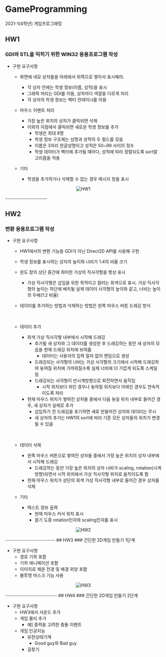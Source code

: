 # GameProgramming
2021-1(4학년) 게임프로그래밍

## HW1
### GDI와 STL을 익히기 위한 WIN32 응용프로그램 작성

- 구현 요구사항
  - 화면에 네모 상자들을 아래에서 위쪽으로 쌓아서 표시해라.
    - 각 상자 안에는 학생 정보(이름, 성적)을 표시
    - 그래픽 처리는 GDI를 이용, 상자마다 색깔을 다르게 처리
    - 각 상자의 학생 정보는 벡터 컨테이너를 이용


  - 마우스 이벤트 처리
    - 가장 높은 위치의 상자가 클릭되면 삭제
    - 이외의 지점에서 클릭되면 새로운 학생 정보를 추가
      - 학생은 최대 8명
      - 학생 정보 구조체는 성명과 성적의 두 필드를 갖음
      - 이름은 3자리 한글성명이고 성적은 50~99 사이의 정수
      - 학생 데이터가 벡터에 추가될 때마다, 성적에 따라 정렬되도록 sort알고리즘을 적용
    
   
   - 기타
     - 학생을 추가하거나 삭제할 수 없는 경우 메시지 창을 표시
     
     
<div align=center> 

  ![HW1](https://user-images.githubusercontent.com/71704350/145698019-f4fde86a-d5c4-44b9-b75f-57c784342f7f.PNG)

</div>
---------------------

## HW2
### 변환 응용프로그램 작성

- 구현 요구사항
  - HW1에서의 변환 기능을 GDI가 아닌 Direct2D API를 사용해 구현
  - 학생 정보를 표시하는 상자의 높이와 너비가 1:4의 비율 크기
  - 윈도 창의 상단 중간에 희미한 가상의 직사각형을 항상 표시
    - 가상 직사각형은 삽입을 위한 목적이고 컬러는 회색으로 표시. 가상 직사각형의 높이는 하단에 배치될 실제 데이터 사각형의 높이와 같고, 너비는 높이의 두배(1:2 비율)
  - 데이터를 추가하는 방법과 삭제하는 방법은 왼쪽 마우스 버튼 드래깅 방식<br><br><br>


  - 데이터 추가
    - 회색 가상 직사각형 내부에서 시작해 드래깅
      - 추가될 새 상자와 그 데이터를 생성한 후 드래깅하는 동안 새 상자의 모습을 현재 드래깅 위치에 보여줌
        - 데이터는 사용자의 입력 절차 없이 랜덤으로 생성
      - 드래깅되는 사각형의 너비는 가상 사각형의 크기에서 시작해 드래깅하여 놓여질 위치에 가까워질수록 실제 너비에 더 가깝게 되도록 스케일링
      - 드래깅되는 사각형이 반시계방향으로 회전하면서 움직임
        - 시작 위치보다 위인 경우나 놓여질 위치보다 아래인 경우도 연속적이도록 처리
    - 현재 마우스 위치가 쌓여진 상자들 중에서 다음 놓일 위치 내부로 들어간 경우, 새 상자가 실제로 추가
      - 삽입하기 전 드래깅을 포기하면 새로 만들어진 상자와 데이터는 무시
      - 새 상자의 추가는 HW1의 sort에 따라 기존 모든 상자들의 위치가 변경될 수 있음<br><br><br>


  - 데이터 삭제
    - 왼쪽 마우스 버튼으로 쌓여진 상자들 중에서 가장 높은 위치의 상자 내부에서 시작해 드래깅
      - 드래깅하는 동안 가장 높은 위치의 상자 너비가 scaling, rotation(시계방향)되면서 시작 위치에서 가상 직사각형 위치로 움직이도록 함
    - 현재 마우스 위치가 상단의 회색 가상 직사각형 내부로 들어간 경우 상자를 삭제
  
  
  - 기타
    - 텍스트 정보 출력
      - 현재 마우스 커서 위치 표시
      - 끌기 도중 rotation인자와 scaling인자를 표시


<div align=center> 

  ![HW2](https://user-images.githubusercontent.com/71704350/145698032-f663a6b4-cbde-4612-942b-2471394f9d62.PNG)

</div>
-------------------------
## HW3
### 간단한 2D게임 만들기 1단계

- 구현 요구사항
  - 경로 기하 포함
  - 기하 애니메이션 포함
  - 이미지로 채운 전경 및 배경 외양 포함
  - 불투명 마스크 기능 사용


<div align=center> 

  ![HW3](https://user-images.githubusercontent.com/71704350/145698058-2083aba6-3e5d-484f-b256-0167b915af99.PNG)

</div>
--------------------------
## HW4
### 간단한 2D게임 만들기 2단계

- 구현 요구사항
  - HW3에서 사운드 추가
  - 게임 물리 추가
    - 예] 중력을 고려한 충돌 이벤트
  - 게임 인공지능
    - 유한상태기계
      - Good guy와 Bad guy
    - 길찾기
